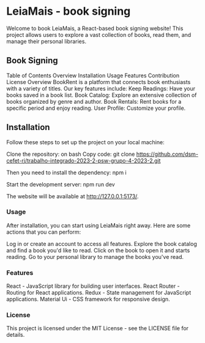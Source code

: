 # LeiaMais - book signing

Welcome to book LeiaMais, a React-based book signing website! This project allows users to explore a vast collection of books, read them, and manage their personal libraries.

## Book Signing

Table of Contents
Overview
Installation
Usage
Features
Contribution
License
Overview
BookRent is a platform that connects book enthusiasts with a variety of titles. Our key features include:
Keep Readings: Have your books saved in a book list.
Book Catalog: Explore an extensive collection of books organized by genre and author.
Book Rentals: Rent books for a specific period and enjoy reading.
User Profile: Customize your profile.

## Installation
Follow these steps to set up the project on your local machine:

Clone the repository:
on bash
Copy code: git clone https://github.com/dsm-cefet-rj/trabalho-integrado-2023-2-psw-grupo-4-2023-2.git

Then you need to install the dependency:
npm i

Start the development server:
npm run dev

The website will be available at http://127.0.0.1:5173/.

### Usage

After installation, you can start using LeiaMais right away. Here are some actions that you can perform:

Log in or create an account to access all features.
Explore the book catalog and find a book you'd like to read.
Click on the book to open it and starts reading.
Go to your personal library to manage the books you've read.

### Features

React - JavaScript library for building user interfaces.
React Router - Routing for React applications.
Redux - State management for JavaScript applications.
Material Ui - CSS framework for responsive design. 

### License
This project is licensed under the MIT License - see the LICENSE file for details.
